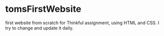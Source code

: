 # tomsFirstWebsite
first website from scratch for Thinkful assignment, using HTML and CSS.
I try to change and update it daily.
